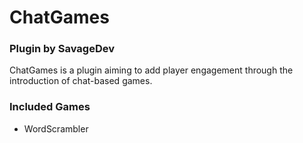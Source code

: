 # ChatGames
### Plugin by SavageDev

ChatGames is a plugin aiming to add player engagement through the
introduction of chat-based games.

### Included Games
- WordScrambler
